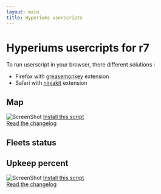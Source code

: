 ```yaml
---
layout: main
title: Hyperiums userscripts
---
```

# Hyperiums usercripts for r7

To run userscript in your browser, there different solutions : 
 -  Firefox with [greasemonkey](https://addons.mozilla.org/fr/firefox/addon/greasemonkey/) extension
 -  Safari with [ninjakit](https://github.com/os0x/NinjaKit) extension

## Map
![ScreenShot](https://raw.github.com/Nasga/hyperiums-userscripts/master/map-trading.png)
[Install this script](https://raw.github.com/Nasga/hyperiums-userscripts/master/map-trading.user.js)   
[Read the changelog](map-tradping.html)

## Fleets status

## Upkeep percent
![ScreenShot](https://raw.github.com/Nasga/hyperiums-userscripts/master/upkeep-percent.png)
[Install this script](https://raw.github.com/Nasga/hyperiums-userscripts/master/upkeep-percent.user.js)   
[Read the changelog](upkeep-percent.html)
